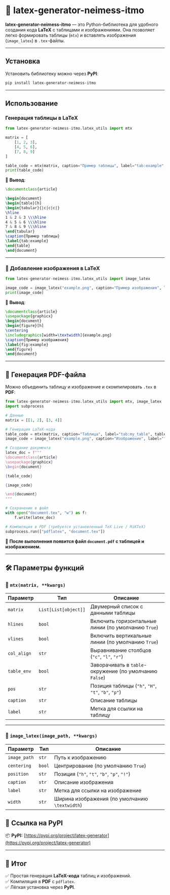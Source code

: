 # 📄 latex-generator-neimess-itmo

**latex-generator-neimess-itmo** — это Python-библиотека для удобного создания кода **LaTeX** с таблицами и изображениями. Она позволяет легко формировать таблицы (`mtx`) и вставлять изображения (`image_latex`) в `.tex`-файлы.

---

##  Установка

Установить библиотеку можно через **PyPI**:

```bash
pip install latex-generator-neimess-itmo
```

---

##  Использование

### **Генерация таблицы в LaTeX**
```python
from latex-generator-neimess-itmo.latex_utils import mtx

matrix = [
    [1, 2, 3],
    [4, 5, 6],
    [7, 8, 9]
]

table_code = mtx(matrix, caption="Пример таблицы", label="tab:example", table_env=True)
print(table_code)
```
📌 **Вывод**:
```latex
\documentclass{article}

\begin{document}
\begin{table}[h]
\begin{tabular}{|c|c|c|}
\hline
1 & 2 & 3 \\\hline
4 & 5 & 6 \\\hline
7 & 8 & 9 \\\hline
\end{tabular}
\caption{Пример таблицы}
\label{tab:example}
\end{table}
\end{document}
```

---

### 🔹 **Добавление изображения в LaTeX**
```python
from latex-generator-neimess-itmo.latex_utils import image_latex

image_code = image_latex("example.png", caption="Пример изображения", label="fig:example")
print(image_code)
```
📌 **Вывод**:
```latex
\documentclass{article}
\usepackage{graphicx}
\begin{document}
\begin{figure}[h]
\centering
\includegraphics[width=\textwidth]{example.png}
\caption{Пример изображения}
\label{fig:example}
\end{figure}
\end{document}
```

---

## 📄 **Генерация PDF-файла**
Можно объединить таблицу и изображение и скомпилировать `.tex` в **PDF**:

```python
from latex-generator-neimess-itmo.latex_utils import mtx, image_latex
import subprocess

# Данные
matrix = [[1, 2], [3, 4]]

# Генерация LaTeX-кода
table_code = mtx(matrix, caption="Таблица", label="tab:my_table", table_env=True)
image_code = image_latex("example.png", caption="Изображение", label="fig:my_image")

# Создание документа
latex_doc = f"""
\documentclass{article}
\usepackage{graphicx}
\begin{document}

{table_code}

{image_code}

\end{document}
"""

# Сохранение в файл
with open("document.tex", "w") as f:
    f.write(latex_doc)

# Компиляция в PDF (требуется установленный TeX Live / MiKTeX)
subprocess.run(["pdflatex", "document.tex"])
```

📌 **После выполнения появится файл `document.pdf` с таблицей и изображением.**

---

## 🛠 **Параметры функций**

### 📌 `mtx(matrix, **kwargs)`
| Параметр    | Тип   | Описание |
|-------------|-------|-----------|
| `matrix`    | `List[List[object]]` | Двумерный список с данными таблицы |
| `hlines`    | `bool` | Включить горизонтальные линии (по умолчанию `True`) |
| `vlines`    | `bool` | Включить вертикальные линии (по умолчанию `True`) |
| `col_align` | `str`  | Выравнивание столбцов (`"c"`, `"l"`, `"r"`) |
| `table_env` | `bool` | Заворачивать в `table`-окружение (по умолчанию `False`) |
| `pos`       | `str`  | Позиция таблицы (`"h"`, `"H"`, `"t"`, `"b"`, `"p"`) |
| `caption`   | `str`  | Описание таблицы |
| `label`     | `str`  | Метка для ссылки на таблицу |

---

### 📌 `image_latex(image_path, **kwargs)`
| Параметр    | Тип   | Описание |
|-------------|-------|-----------|
| `image_path` | `str`  | Путь к изображению |
| `centering`  | `bool` | Центрирование (по умолчанию `True`) |
| `position`   | `str`  | Позиция (`"h"`, `"t"`, `"b"`, `"p"`, `"!"`) |
| `caption`    | `str`  | Описание изображения |
| `label`      | `str`  | Метка для ссылки на изображение |
| `width`      | `str`  | Ширина изображения (по умолчанию `\textwidth`) |

## 📌 **Ссылка на PyPI**
📦 **PyPI:** [https://pypi.org/project/latex-generator](https://pypi.org/project/latex-generator)

---

## 🎯 **Итог**
✅ Простая генерация **LaTeX-кода** таблиц и изображений.  
✅ Компиляция в **PDF** с `pdflatex`.  
✅ Лёгкая установка через **PyPI**.  
